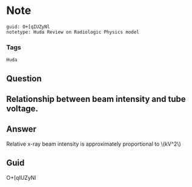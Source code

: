 # Note
```
guid: O+[qIUZyNl
notetype: Huda Review on Radiologic Physics model
```

### Tags
```
Huda
```

## Question
<h2>Relationship between beam intensity and tube voltage.</h2>

## Answer
<section>
<p>Relative x-ray beam intensity is approximately proportional to \(kV^2\)</p>

</section>

## Guid
O+[qIUZyNl
